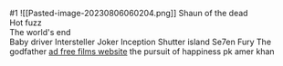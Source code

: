 #1
![[Pasted-image-20230806060204.png]]
Shaun of the dead  
Hot fuzz  
The world's end  
Baby driver
Intersteller 
Joker 
Inception 
Shutter 
island 
Se7en 
Fury 
The godfather
[ad free films website](https://hdtoday.cc/home)
the pursuit of happiness
pk amer khan
